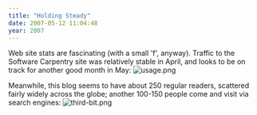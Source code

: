 ```yaml
---
title: "Holding Steady"
date: 2007-05-12 11:04:48
year: 2007
---
```

Web site stats are fascinating (with a small 'f', anyway).  Traffic to the Software Carpentry site was relatively stable in April, and looks to be on track for another good month in May:
<img alt="usage.png" id="image933" src="{{'/files/2007/05/usage.png' | relative_url}}" />

Meanwhile, this blog seems to have about 250 regular readers, scattered fairly widely across the globe; another 100-150 people come and visit via search engines:
<img alt="third-bit.png" id="image934" src="{{'/files/2007/05/third-bit.png' | relative_url}}" />
